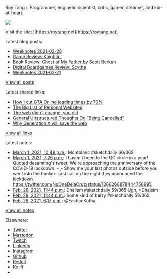 Roy Tang :: Programmer, engineer, scientist, critic, gamer, dreamer, and kid-at-heart.

![](https://roytang.net/static/img/profile.jpg)

Visit the site: ![https://roytang.net](https://roytang.net)

Latest blog posts:

- [Weeknotes 2021-02-28](https://roytang.net/2021/02/weeknotes-2021-02-28/)
- [Game Review: Knightin&#x27;](https://roytang.net/2021/02/knightin/)
- [Book Review: Ghost of My Father by Scott Berkun](https://roytang.net/2021/02/ghost-of-my-father/)
- [Digital Boardgames Review: Scythe](https://roytang.net/2021/02/scythe/)
- [Weeknotes 2021-02-21](https://roytang.net/2021/02/weeknotes-2021-02-21/)

[View all posts](https://roytang.net/blog)

Latest shared links:

- [How I cut GTA Online loading times by 70%](https://roytang.net/2021/03/how-i-cut-gta-online-loading-times-by-70/)
- [The Big List of Personal Websites](https://roytang.net/2021/02/the-big-list-of-personal-websites/)
- [The web didn&#x27;t change; you did](https://roytang.net/2021/02/the-web-didnt-change-you-did/)
- [General Unstructured Thoughts On “Being Cancelled”](https://roytang.net/2021/02/general-unstructured-thoughts-on-being-cancelled/)
- [Why Generation X will save the web](https://roytang.net/2021/02/why-generation-x-will-save-the-web/)

[View all links](https://roytang.net/links)

Latest notes:

- [March 1, 2021, 10:49 p.m.](https://roytang.net/2021/03/1366400219231842308/): Montblanc #sketchdaily 60/365
- [March 1, 2021, 7:26 p.m.](https://roytang.net/2021/03/1366349139559129088/): I haven’t been to the QC circle in a year! Quoted desamting&#x27;s tweet: We&#x27;re approaching the anniversary of the COVID-19 lockdown. -_- Show me your last photos outside before you went into the bunker. Last call on the night they announced the lockdown https://twitter.com/NoOneDelaCruz/status/1366266878444756995
- [Feb. 28, 2021, 11:44 p.m.](https://roytang.net/2021/02/1366051729058402306/): Dhalism #sketchdaily 59/365 Ugh, *Dhalsim
- [Feb. 28, 2021, 11:44 p.m.](https://roytang.net/2021/02/1366051629745676289/): Some kind of berry #sketchdaily 58/365
- [Feb. 28, 2021, 6:17 p.m.](https://roytang.net/2021/02/1365969286905298952/): @EashanKotha

[View all notes](https://roytang.net/notes)

Elsewhere:

- [Twitter](https://twitter.com/roytang)
- [Mastodon](https://mastodon.technology/@roytang)
- [Twitch](https://twitch.tv/twitchyroy)
- [LinkedIn](https://www.linkedin.com/in/roytang)
- [Instagram](https://instagram.com/roytang0400)
- [Github](https://github.com/roytang)
- [Reddit](https://reddit.com/u/hungryroy)
- [Ko-fi](https://ko-fi.com/roytang)
- [](mailto:hello@roytang.net)